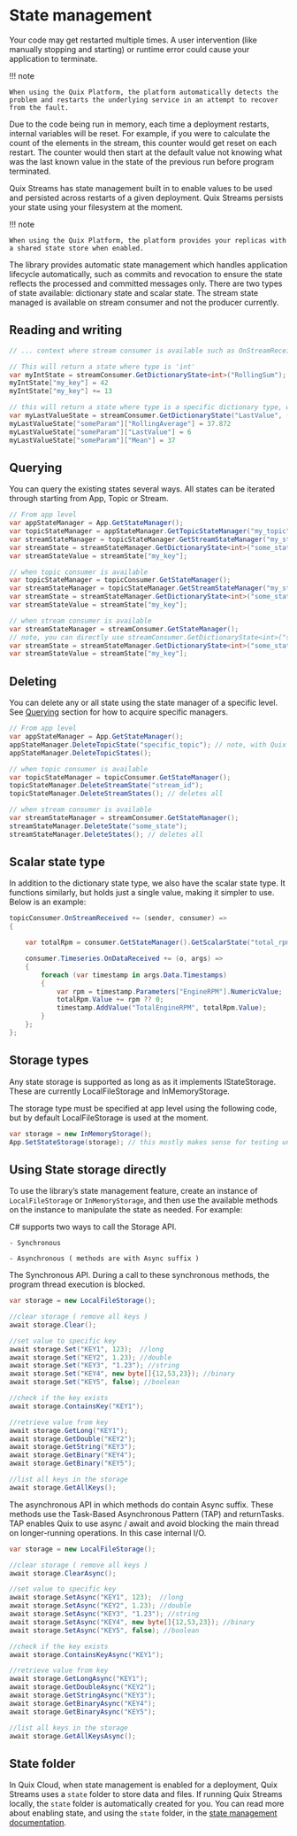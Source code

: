 # State management

Your code may get restarted multiple times. A user intervention (like manually stopping and starting) or runtime error could cause your application to terminate. 

!!! note

	When using the Quix Platform, the platform automatically detects the problem and restarts the underlying service in an attempt to recover from the fault.

Due to the code being run in memory, each time a deployment restarts, internal variables will be reset. For example, if you were to calculate the count of the elements in the stream, this counter would get reset on each restart. The counter would then start at the default value not knowing what was the last known value in the state of the previous run before program terminated.

Quix Streams has state management built in to enable values to be used and persisted across restarts of a given deployment. Quix Streams persists your state using your filesystem at the moment.

!!! note

	When using the Quix Platform, the platform provides your replicas with a shared state store when enabled.

The library provides automatic state management which handles application lifecycle automatically, such as commits and revocation to ensure the state reflects the processed and committed messages only. There are two types of state available: dictionary state and scalar state. The stream state managed is available on stream consumer and not the producer currently.

## Reading and writing


``` cs
// ... context where stream consumer is available such as OnStreamReceived, OnDataReceived handlers ...

// This will return a state where type is 'int'
var myIntState = streamConsumer.GetDictionaryState<int>("RollingSum");   
myIntState["my_key"] = 42
myIntState["my_key"] += 13

// this will return a state where type is a specific dictionary type, with default value
var myLastValueState = streamConsumer.GetDictionaryState("LastValue", (missingKey) => new Dictionary<string, double>());
myLastValueState["someParam"]["RollingAverage"] = 37.872
myLastValueState["someParam"]["LastValue"] = 6
myLastValueState["someParam"]["Mean"] = 37
```

## Querying

You can query the existing states several ways. All states can be iterated through starting from App, Topic or Stream.

``` cs
// From app level
var appStateManager = App.GetStateManager();
var topicStateManager = appStateManager.GetTopicStateManager("my_topic");  // note, with Quix Manager broker, this would be topic id
var streamStateManager = topicStateManager.GetStreamStateManager("my_stream_id");
var streamState = streamStateManager.GetDictionaryState<int>("some_state"); // work same as in other samples
var streamStateValue = streamState["my_key"];

// when topic consumer is available
var topicStateManager = topicConsumer.GetStateManager();
var streamStateManager = topicStateManager.GetStreamStateManager("my_stream_id");
var streamState = streamStateManager.GetDictionaryState<int>("some_state"); // work same as in other samples
var streamStateValue = streamState["my_key"];

// when stream consumer is available
var streamStateManager = streamConsumer.GetStateManager();
// note, you can directly use streamConsumer.GetDictionaryState<int>("some_state") instead if don't need other management API access
var streamState = streamStateManager.GetDictionaryState<int>("some_state"); // work same as in other samples
var streamStateValue = streamState["my_key"];
```

## Deleting

You can delete any or all state using the state manager of a specific level. See [Querying](#querying) section for how to acquire specific managers.

``` cs
// From app level
var appStateManager = App.GetStateManager();
appStateManager.DeleteTopicState("specific_topic"); // note, with Quix Manager broker, this would be topic id
appStateManager.DeleteTopicStates();

// when topic consumer is available
var topicStateManager = topicConsumer.GetStateManager();
topicStateManager.DeleteStreamState("stream_id");
topicStateManager.DeleteStreamStates(); // deletes all

// when stream consumer is available
var streamStateManager = streamConsumer.GetStateManager();
streamStateManager.DeleteState("some_state");
streamStateManager.DeleteStates(); // deletes all
```

## Scalar state type
In addition to the dictionary state type, we also have the scalar state type. It functions similarly, but holds just a single value, making it simpler to use. Below is an example:

``` cs
topicConsumer.OnStreamReceived += (sender, consumer) =>
{

    var totalRpm = consumer.GetStateManager().GetScalarState("total_rpm", (key) => 0d);

    consumer.Timeseries.OnDataReceived += (o, args) =>
    {
        foreach (var timestamp in args.Data.Timestamps)
        {
            var rpm = timestamp.Parameters["EngineRPM"].NumericValue;
            totalRpm.Value += rpm ?? 0;
            timestamp.AddValue("TotalEngineRPM", totalRpm.Value);
        }
    };
};
```

## Storage types

Any state storage is supported as long as as it implements IStateStorage. These are currently LocalFileStorage and InMemoryStorage.

The storage type must be specified at app level using the following code, but by default LocalFileStorage is used at the moment.

``` cs
var storage = new InMemoryStorage();
App.SetStateStorage(storage); // this mostly makes sense for testing until other storage types are implemented
```

## Using State storage directly

To use the library’s state management feature, create an instance of `LocalFileStorage` or `InMemoryStorage`, and then use the available methods on the instance to manipulate the state as needed. For example:

C\# supports two ways to call the Storage API.

    - Synchronous

    - Asynchronous ( methods are with Async suffix )

The Synchronous API. During a call to these synchronous methods, the
program thread execution is blocked.

``` cs
var storage = new LocalFileStorage();

//clear storage ( remove all keys )
await storage.Clear();

//set value to specific key
await storage.Set("KEY1", 123);  //long
await storage.Set("KEY2", 1.23); //double
await storage.Set("KEY3", "1.23"); //string
await storage.Set("KEY4", new byte[]{12,53,23}); //binary
await storage.Set("KEY5", false); //boolean

//check if the key exists
await storage.ContainsKey("KEY1");

//retrieve value from key
await storage.GetLong("KEY1");
await storage.GetDouble("KEY2");
await storage.GetString("KEY3");
await storage.GetBinary("KEY4");
await storage.GetBinary("KEY5");

//list all keys in the storage
await storage.GetAllKeys();
```

The asynchronous API in which methods do contain Async suffix. These methods use the Task-Based Asynchronous Pattern (TAP) and returnTasks. TAP enables Quix to use async / await and avoid blocking the main thread on longer-running operations. In this case internal I/O.

``` cs
var storage = new LocalFileStorage();

//clear storage ( remove all keys )
await storage.ClearAsync();

//set value to specific key
await storage.SetAsync("KEY1", 123);  //long
await storage.SetAsync("KEY2", 1.23); //double
await storage.SetAsync("KEY3", "1.23"); //string
await storage.SetAsync("KEY4", new byte[]{12,53,23}); //binary
await storage.SetAsync("KEY5", false); //boolean

//check if the key exists
await storage.ContainsKeyAsync("KEY1");

//retrieve value from key
await storage.GetLongAsync("KEY1");
await storage.GetDoubleAsync("KEY2");
await storage.GetStringAsync("KEY3");
await storage.GetBinaryAsync("KEY4");
await storage.GetBinaryAsync("KEY5");

//list all keys in the storage
await storage.GetAllKeysAsync();
```
    
## State folder

In Quix Cloud, when state management is enabled for a deployment, Quix Streams uses a `state` folder to store data and files. If running Quix Streams locally, the `state` folder is automatically created for you. You can read more about enabling state, and using the `state` folder, in the [state management documentation](https://quix.io/docs/platform/how-to/state-management.html).

